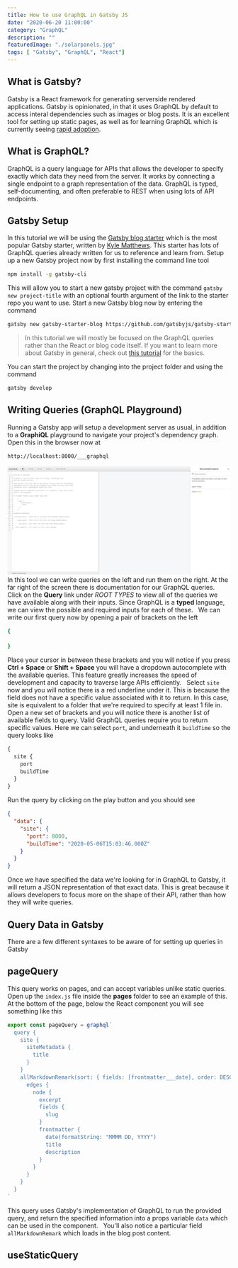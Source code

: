 ```yaml
---
title: How to use GraphQL in Gatsby JS
date: "2020-06-20 11:00:00"
category: "GraphQL"
description: ""
featuredImage: "./solarpanels.jpg"
tags: [ "Gatsby", "GraphQL", "React"]
---
```

## What is Gatsby?
Gatsby is a React framework for generating serverside rendered applications. Gatsby is opinionated, in that it uses GraphQL by default to access interal dependencies such as images or blog posts. It is an excellent tool for setting up static pages, as well as for learning GraphQL which is currently seeing [rapid adoption](https://2019.stateofjs.com/data-layer/graphql/).
&nbsp;
## What is GraphQL?
GraphQL is a query language for APIs that allows the developer to specify exactly which data they need from the server. It works by connecting a single endpoint to a graph representation of the data. GraphQL is typed, self-documenting, and often preferable to REST when using lots of API endpoints.

## Gatsby Setup
In this tutorial we will be using the [Gatsby blog starter](https://github.com/gatsbyjs/gatsby-starter-blog) which is the most popular Gatsby starter, written by [Kyle Matthews](https://twitter.com/kylemathews). This starter has lots of GraphQL queries already written for us to reference and learn from. Setup up a new Gatsby project now by first installing the command line tool
```bash
npm install -g gatsby-cli
```
This will allow you to start a new gatsby project with the command `gatsby new project-title` with an optional fourth argument of the link to the starter repo you want to use. Start a new Gatsby blog now by entering the command
```bash
gatsby new gatsby-starter-blog https://github.com/gatsbyjs/gatsby-starter-blog
```
> In this tutorial we will mostly be focused on the GraphQL queries rather than the React or blog code itself. If you want to learn more about Gatsby in general, check out [this tutorial](https://www.code-boost.com/gatsby-basics/) for the basics.

You can start the project by changing into the project folder and using the command
```bash
gatsby develop
```

## Writing Queries (GraphQL Playground)
Running a Gatsby app will setup a development server as usual, in addition to a **GraphiQL** playground to navigate your project's dependency graph. Open this in the browser now at
```bash
http://localhost:8000/___graphql
```
![graphiql playground](./graphiql.jpg)
In this tool we can write queries on the left and run them on the right. At the far right of the screen there is documentation for our GraphQL queries. Click on the **Query** link under *ROOT TYPES* to view all of the queries we have available along with their inputs. Since GraphQL is a **typed** language, we can view the possible and required inputs for each of these.
&nbsp;
We can write our first query now by opening a pair of brackets on the left 
```bash
{

}
```
Place your cursor in between these brackets and you will notice if you press **Ctrl + Space** or **Shift + Space** you will have a dropdown autocomplete with the available queries. This feature greatly increases the speed of development and capacity to traverse large APIs efficiently.
&nbsp;
Select `site` now and you will notice there is a red underline under it. This is because the field does not have a specific value associated with it to return. In this case, site is equivalent to a folder that we're required to specify at least 1 file in. 
&nbsp;
Open a new set of brackets and you will notice there is another list of available fields to query. Valid GraphQL queries require you to return specific values. Here we can select `port`, and underneath it `buildTime` so the query looks like
```graphql
{
  site {
    port
    buildTime
  }
}
```
Run the query by clicking on the play button and you should see 
```json
{
  "data": {
    "site": {
      "port": 8000,
      "buildTime": "2020-05-06T15:03:46.000Z"
    }
  }
}
```
Once we have specified the data we're looking for in GraphQL to Gatsby, it will return a JSON representation of that exact data. This is great because it allows developers to focus more on the shape of their API, rather than how they will write queries.

## Query Data in Gatsby
There are a few different syntaxes to be aware of for setting up queries in Gatsby
## pageQuery
This query works on pages, and can accept variables unlike static queries. Open up the `index.js` file inside the **pages** folder to see an example of this. At the bottom of the page, below the React component you will see something like this

```jsx
export const pageQuery = graphql`
  query {
    site {
      siteMetadata {
        title
      }
    }
    allMarkdownRemark(sort: { fields: [frontmatter___date], order: DESC }) {
      edges {
        node {
          excerpt
          fields {
            slug
          }
          frontmatter {
            date(formatString: "MMMM DD, YYYY")
            title
            description
          }
        }
      }
    }
  }
`
```

This query uses Gatsby's implementation of GraphQL to run the provided query, and return the specified information into a props variable `data` which can be used in the component. 
&nbsp;
You'll also notice a particular field `allMarkdownRemark` which loads in the blog post content. 


## useStaticQuery